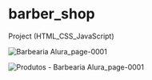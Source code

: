 # barber_shop
 Project (HTML_CSS_JavaScript)
 
![Barbearia Alura_page-0001](https://user-images.githubusercontent.com/103454831/184505297-d782700f-8788-4721-b9d6-f9bb4994a1a5.jpg)

![Produtos - Barbearia Alura_page-0001](https://user-images.githubusercontent.com/103454831/184505857-a4020acc-1875-4348-8805-1d0655afe5bd.jpg)
